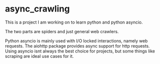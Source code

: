 # async_crawling

This is a project I am working on to learn python and python asyncio.  


The two parts are spiders and just general web crawlers.

Python asyncio is mainly used with I/O locked interactions, namely web requests.  The aiohttp package provides async support for http requests.  Using asyncio isnt always the best choice for projects, but some things like scraping are ideal use cases for it.